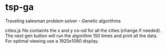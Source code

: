 # tsp-ga
Traveling salesman problem solver - Genetic algorithms

cities.js file containts the x and y co-od for all the cities (change if needed). The next gen button will run the algorithm 150 times and print all the data. For optimal viewing use a 1920x1080 display.
